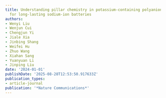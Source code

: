 ```yaml
---
title: Understanding pillar chemistry in potassium-containing polyanion materials
  for long-lasting sodium-ion batteries
authors:
- Wenyi Liu
- Wenjun Cui
- Chengjun Yi
- Jiale Xia
- Jinbing Shang
- Weifei Hu
- Zhuo Wang
- Xiahan Sang
- Yuanyuan Li
- Jinping Liu
date: '2024-01-01'
publishDate: '2025-08-28T12:53:50.917633Z'
publication_types:
- article-journal
publication: '*Nature Communications*'
---
```

